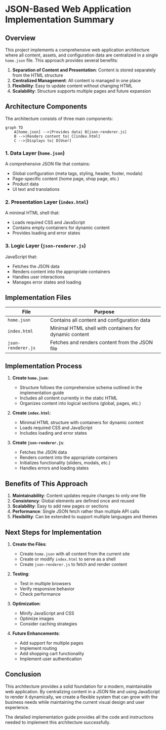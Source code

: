 # JSON-Based Web Application Implementation Summary

## Overview

This project implements a comprehensive web application architecture where all content, assets, and configuration data are centralized in a single `home.json` file. This approach provides several benefits:

1. **Separation of Content and Presentation**: Content is stored separately from the HTML structure
2. **Centralized Management**: All content is managed in one place
3. **Flexibility**: Easy to update content without changing HTML
4. **Scalability**: Structure supports multiple pages and future expansion

## Architecture Components

The architecture consists of three main components:

```mermaid
graph TD
    A[home.json] -->|Provides data| B[json-renderer.js]
    B -->|Renders content to| C[index.html]
    C -->|Displays to| D[User]
```

### 1. Data Layer (`home.json`)

A comprehensive JSON file that contains:
- Global configuration (meta tags, styling, header, footer, modals)
- Page-specific content (home page, shop page, etc.)
- Product data
- UI text and translations

### 2. Presentation Layer (`index.html`)

A minimal HTML shell that:
- Loads required CSS and JavaScript
- Contains empty containers for dynamic content
- Provides loading and error states

### 3. Logic Layer (`json-renderer.js`)

JavaScript that:
- Fetches the JSON data
- Renders content into the appropriate containers
- Handles user interactions
- Manages error states and loading

## Implementation Files

| File | Purpose |
|------|---------|
| `home.json` | Contains all content and configuration data |
| `index.html` | Minimal HTML shell with containers for dynamic content |
| `json-renderer.js` | Fetches and renders content from the JSON file |

## Implementation Process

1. **Create `home.json`**:
   - Structure follows the comprehensive schema outlined in the implementation guide
   - Includes all content currently in the static HTML
   - Organizes content into logical sections (global, pages, etc.)

2. **Create `index.html`**:
   - Minimal HTML structure with containers for dynamic content
   - Loads required CSS and JavaScript
   - Includes loading and error states

3. **Create `json-renderer.js`**:
   - Fetches the JSON data
   - Renders content into the appropriate containers
   - Initializes functionality (sliders, modals, etc.)
   - Handles errors and loading states

## Benefits of This Approach

1. **Maintainability**: Content updates require changes to only one file
2. **Consistency**: Global elements are defined once and reused
3. **Scalability**: Easy to add new pages or sections
4. **Performance**: Single JSON fetch rather than multiple API calls
5. **Flexibility**: Can be extended to support multiple languages and themes

## Next Steps for Implementation

1. **Create the Files**:
   - Create `home.json` with all content from the current site
   - Create or modify `index.html` to serve as a shell
   - Create `json-renderer.js` to fetch and render content

2. **Testing**:
   - Test in multiple browsers
   - Verify responsive behavior
   - Check performance

3. **Optimization**:
   - Minify JavaScript and CSS
   - Optimize images
   - Consider caching strategies

4. **Future Enhancements**:
   - Add support for multiple pages
   - Implement routing
   - Add shopping cart functionality
   - Implement user authentication

## Conclusion

This architecture provides a solid foundation for a modern, maintainable web application. By centralizing content in a JSON file and using JavaScript to render it dynamically, we create a flexible system that can grow with the business needs while maintaining the current visual design and user experience.

The detailed implementation guide provides all the code and instructions needed to implement this architecture successfully.